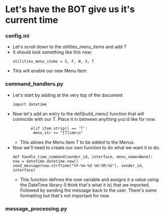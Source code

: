 # Let's have the BOT give us it's current time

### config.ini
- Let's scroll down to the utilities_menu_items and add T
- It should look something like this now:
  ```
  utilities_menu_items = S, F, W, X, T
   ```
- This will enable our new Menu Item
### command_handlers.py
- Let's start by adding at the very top of the document 
   ```
   import datetime
   ```
 - Now let's add an entry to the def(build_menu) function that will conincide with our *T*. Place it in between anything you'd like for now. 
   ```
           elif item.strip() == 'T':
            menu_str += "[T]ime\n"
   ```
     - This allows the Menu item *T* to be added to the Menus. 
  - Now we'll need to create our own function to do what we want it to do.
    ```
    def handle_time_command(sender_id, interface, menu_name=None):
    now = datetime.datetime.now()
    send_message(now.strftime("%Y-%m-%d %H:%M:%S"), sender_id, interface)
    ```
    - This function defines the  *now* variable and assigns it a value using the DateTime library (I think that's what it is) that we imported. Followed by sending the message back to the user. There's some formatting but that's not important for now. 

### message_processing.py



